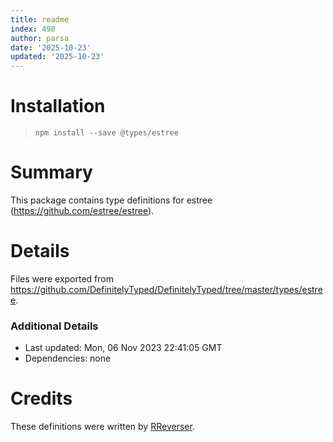 ```yaml
---
title: readme
index: 490
author: parsa
date: '2025-10-23'
updated: '2025-10-23'
---
```

# Installation
> `npm install --save @types/estree`

# Summary
This package contains type definitions for estree (https://github.com/estree/estree).

# Details
Files were exported from https://github.com/DefinitelyTyped/DefinitelyTyped/tree/master/types/estree.

### Additional Details
 * Last updated: Mon, 06 Nov 2023 22:41:05 GMT
 * Dependencies: none

# Credits
These definitions were written by [RReverser](https://github.com/RReverser).
